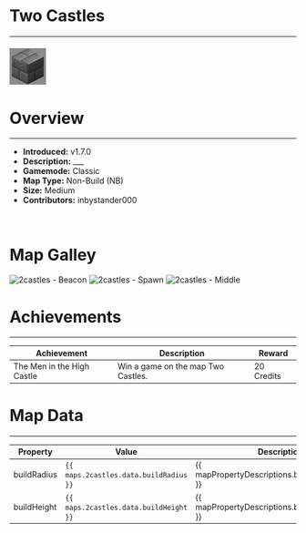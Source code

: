 <!-- replace _map_ with the actual map name -->
<!-- change gamemode type for the Map data description  -->
# Two Castles

***

#### ![twocastlesicon](../assets/maps/2castles/twocastles-icon.jpg)

# Overview
***
- **Introduced:** v1.7.0
- **Description:** ___
- **Gamemode:** Classic
- **Map Type:** Non-Build (NB)
- **Size:** Medium
- **Contributors:** inbystander000

<br />  

# Map Galley
![2castles - Beacon](../assets/maps/2castles/twocastles%20-%20beacon.gif 'Beacon')
![2castles - Spawn](../assets/maps/2castles/twocastles%20-%20spawn%20room.gif 'Spawn')
![2castles - Middle](../assets/maps/2castles/two%20castles%20-%20middle.gif 'Middle')

# Achievements
***

| Achievement | Description | Reward |
| ----- | ----- | ------ |
| The Men in the High Castle | Win a game on the map Two Castles. | 20 Credits |



# Map Data
***

| Property | Value | Description |
| ----------- | ----------- | ------ |
| buildRadius |`{{ maps.2castles.data.buildRadius }}`| {{ mapPropertyDescriptions.buildRadius.classic }} |
| buildHeight |`{{ maps.2castles.data.buildHeight }}`| {{ mapPropertyDescriptions.buildHeight.classic }} |